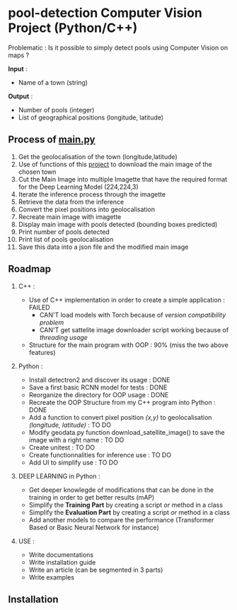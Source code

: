 # pool-detection Computer Vision Project (Python/C++)

Problematic : Is it possible to simply detect pools using Computer Vision on maps ?

**Input** : 
- Name of a town (string)

**Output** : 
- Number of pools (integer)
- List of geographical positions (longitude, latitude)


## Process of [main.py](https://github.com/loicchamberlin/pool-detection/blob/main/Python/main.py)

1. Get the geolocalisation of the town (longitude,latitude)
2. Use of functions of this [project](https://github.com/andolg/satellite-imagery-downloader) to download the main image of the chosen town 
3. Cut the Main Image into multiple Imagette that have the required format for the Deep Learning Model (224,224,3)
4. Iterate the inference process through the imagette
5. Retrieve the data from the inference
6. Convert the pixel positions into geolocalisation 
7. Recreate main image with imagette
8. Display main image with pools detected (bounding boxes predicted)
9. Print number of pools detected
10. Print list of pools geolocalisation
11. Save this data into a json file and the modified main image

## Roadmap

1. C++ : 
    - Use of C++ implementation in order to create a simple application : FAILED 
        - CAN'T load models with Torch because of *version compatibility problem* 
        - CAN'T get sattelite image downloader script working because of *threading usage*
    - Structure for the main program with OOP : 90% (miss the two above features)

2. Python : 
    - Install detectron2 and discover its usage : DONE
    - Save a first basic RCNN model for tests : DONE
    - Reorganize the directory for OOP usage : DONE
    - Recreate the OOP Structure from my C++ program into Python : DONE
    - Add a function to convert pixel position *(x,y)* to geolocalisation *(longitude, latitude)* : TO DO
    - Modify geodata.py function download_satellite_image() to save the image with a right name : TO DO
    - Create unitest : TO DO
    - Create functionnalities for inference use : TO DO
    - Add UI to simplify use : TO DO

3. DEEP LEARNING in Python : 
    - Get deeper knowlegde of modifications that can be done in the training in order to get better results (mAP)
    - Simplify the **Training Part** by creating a script *or* method in a class
    - Simplify the **Evaluation Part** by creating a script *or* method in a class
    - Add another models to compare the performance (Transformer Based or Basic Neural Network for instance)

4. USE : 
    - Write documentations
    - Write installation guide
    - Write an article (can be segmented in 3 parts)
    - Write examples

## Installation


